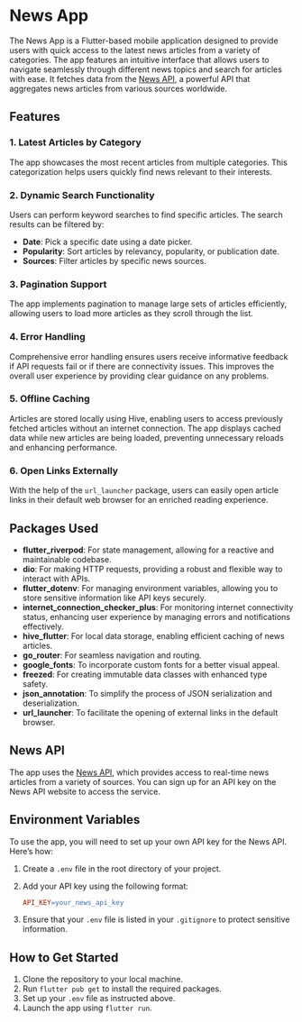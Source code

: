 # News App

The News App is a Flutter-based mobile application designed to provide users with quick access to the latest news articles from a variety of categories. The app features an intuitive interface that allows users to navigate seamlessly through different news topics and search for articles with ease. It fetches data from the [News API](https://newsapi.org), a powerful API that aggregates news articles from various sources worldwide.

## Features

### 1. Latest Articles by Category
The app showcases the most recent articles from multiple categories. This categorization helps users quickly find news relevant to their interests.

### 2. Dynamic Search Functionality
Users can perform keyword searches to find specific articles. The search results can be filtered by:
- **Date**: Pick a specific date using a date picker.
- **Popularity**: Sort articles by relevancy, popularity, or publication date.
- **Sources**: Filter articles by specific news sources.

### 3. Pagination Support
The app implements pagination to manage large sets of articles efficiently, allowing users to load more articles as they scroll through the list.

### 4. Error Handling
Comprehensive error handling ensures users receive informative feedback if API requests fail or if there are connectivity issues. This improves the overall user experience by providing clear guidance on any problems.

### 5. Offline Caching
Articles are stored locally using Hive, enabling users to access previously fetched articles without an internet connection. The app displays cached data while new articles are being loaded, preventing unnecessary reloads and enhancing performance.

### 6. Open Links Externally
With the help of the `url_launcher` package, users can easily open article links in their default web browser for an enriched reading experience.

## Packages Used
- **flutter_riverpod**: For state management, allowing for a reactive and maintainable codebase.
- **dio**: For making HTTP requests, providing a robust and flexible way to interact with APIs.
- **flutter_dotenv**: For managing environment variables, allowing you to store sensitive information like API keys securely.
- **internet_connection_checker_plus**: For monitoring internet connectivity status, enhancing user experience by managing errors and notifications effectively.
- **hive_flutter**: For local data storage, enabling efficient caching of news articles.
- **go_router**: For seamless navigation and routing.
- **google_fonts**: To incorporate custom fonts for a better visual appeal.
- **freezed**: For creating immutable data classes with enhanced type safety.
- **json_annotation**: To simplify the process of JSON serialization and deserialization.
- **url_launcher**: To facilitate the opening of external links in the default browser.

## News API
The app uses the [News API](https://newsapi.org), which provides access to real-time news articles from a variety of sources. You can sign up for an API key on the News API website to access the service.

## Environment Variables
To use the app, you will need to set up your own API key for the News API. Here’s how:

1. Create a `.env` file in the root directory of your project.
2. Add your API key using the following format:

    ```makefile
    API_KEY=your_news_api_key
    ```

3. Ensure that your `.env` file is listed in your `.gitignore` to protect sensitive information.

## How to Get Started
1. Clone the repository to your local machine.
2. Run `flutter pub get` to install the required packages.
3. Set up your `.env` file as instructed above.
4. Launch the app using `flutter run`.

